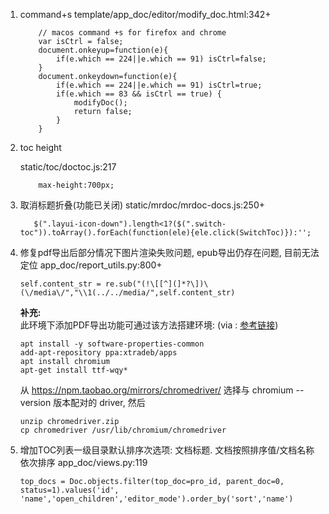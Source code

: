1. command+s
    template/app_doc/editor/modify_doc.html:342+
    ```
        // macos command +s for firefox and chrome
        var isCtrl = false;
        document.onkeyup=function(e){
            if(e.which == 224||e.which == 91) isCtrl=false;
        }
        document.onkeydown=function(e){
            if(e.which == 224||e.which == 91) isCtrl=true;
            if(e.which == 83 && isCtrl == true) {
                modifyDoc();
                return false;
            }
        }
     ```

2. toc height
   
    static/toc/doctoc.js:217
    ```
        max-height:700px;
    ```

3. 取消标题折叠(功能已关闭)
    static/mrdoc/mrdoc-docs.js:250+
    ```
       $(".layui-icon-down").length<1?($(".switch-toc")).toArray().forEach(function(ele){ele.click(SwitchToc)}):'';
    ```

4. 修复pdf导出后部分情况下图片渲染失败问题, epub导出仍存在问题, 目前无法定位
    app_doc/report_utils.py:800+
    ```           
    self.content_str = re.sub("(!\[[^](]*?\])\(\/media\/","\\1(../../media/",self.content_str)
    ```
    **补充:**    
    此环境下添加PDF导出功能可通过该方法搭建环境: (via : [参考链接](https://ubuntuhandbook.org/index.php/2021/05/install-chromium-browser-ppa-ubuntu-20-04/))
    ```
    apt install -y software-properties-common
    add-apt-repository ppa:xtradeb/apps
    apt install chromium
    apt-get install ttf-wqy*
    ```
    从 https://npm.taobao.org/mirrors/chromedriver/ 选择与 chromium --version 版本配对的 driver, 然后 
    ```
    unzip chromedriver.zip
    cp chromedriver /usr/lib/chromium/chromedriver
    ``` 
 
5. 增加TOC列表一级目录默认排序次选项: 文档标题. 文档按照排序值/文档名称依次排序
    app_doc/views.py:119
    ```
    top_docs = Doc.objects.filter(top_doc=pro_id, parent_doc=0, status=1).values('id', 'name','open_children','editor_mode').order_by('sort','name')
    ```